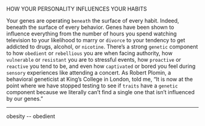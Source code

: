 HOW YOUR PERSONALITY INFLUENCES YOUR HABITS

Your genes are operating `beneath` the surface of every habit. Indeed,
beneath the surface of every behavior. Genes have been shown to
influence everything from the number of hours you spend watching
television to your likelihood to marry or `divorce` to your tendency to
get addicted to drugs, alcohol, or `nicotine`. There’s a strong `genetic`
component to how `obedient` or `rebellious` you are when facing
authority, how `vulnerable` or `resistant` you are to stressful events, how
`proactive` or `reactive` you tend to be, and even how `captivated` or bored
you feel during `sensory` experiences like attending a concert. As Robert
Plomin, a behavioral geneticist at King’s College in London, told me,
“It is now at the point where we have stopped testing to see if `traits`
have a `genetic` component because we literally can’t find a single one
that isn’t influenced by our genes.”

---
obesity  -- obedient